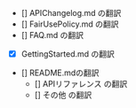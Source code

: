 - [] APIChangelog.md の翻訳
- [] FairUsePolicy.md の翻訳
- [] FAQ.md の翻訳
- [x] GettingStarted.md の翻訳
- [] README.mdの翻訳
    - [] APIリファレンス の翻訳
    - [] その他 の翻訳